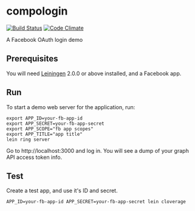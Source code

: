 # compologin

[![Build Status](https://semaphoreci.com/api/v1/danimal/compologin/branches/master/badge.svg)](https://semaphoreci.com/danimal/compologin)
[![Code Climate](https://codeclimate.com/github/d4goxn/compologin/badges/gpa.svg)](https://codeclimate.com/github/d4goxn/compologin)

A Facebook OAuth login demo

## Prerequisites

You will need [Leiningen][] 2.0.0 or above installed, and a Facebook app.

[leiningen]: https://github.com/technomancy/leiningen

## Run

To start a demo web server for the application, run:

    export APP_ID=your-fb-app-id
    export APP_SECRET=your-fb-app-secret
    export APP_SCOPE="fb app scopes"
    export APP_TITLE="app title"
    lein ring server

Go to http://localhost:3000 and log in. You will see a dump of your graph API access token info.

## Test

Create a test app, and use it's ID and secret.

    APP_ID=your-fb-app-id APP_SECRET=your-fb-app-secret lein cloverage
